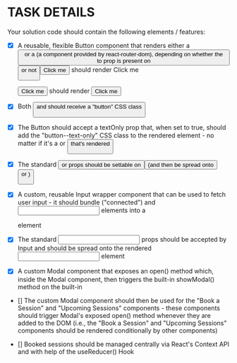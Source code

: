 # TASK DETAILS

Your solution code should contain the following elements / features:

- [x] A reusable, flexible Button component that renders either a <button> or a <Link> (a component provided by react-router-dom), depending on whether the to prop is present on <Button> or not

  <Button to="/sessions">Click me</Button> should render <Link to="/sessions">Click me</Link>

  <Button>Click me</Button> should render <button>Click me</button>

- [x] Both <button> and <Link> should receive a "button" CSS class

- [x] The Button should accept a textOnly prop that, when set to true, should add the "button--text-only" CSS class to the rendered element - no matter if it's a <Link> or <button> that's rendered

- [x] The standard <button> or <Link> props should be settable on <Button> (and then be spread onto <button> or <Link>)

- [x] A custom, reusable Input wrapper component that can be used to fetch user input - it should bundle ("connected") <label> and <input> elements into a <div> element

- [x] The standard <input> props should be accepted by Input and should be spread onto the rendered <input> element

- [x] A custom Modal component that exposes an open() method which, inside the Modal component, then triggers the built-in showModal() method on the built-in <dialog> element - in addition, the <dialog> element should be "teleported" into the <div id="modal-root"> element

- [] The custom Modal component should then be used for the "Book a Session" and "Upcoming Sessions" components - these components should trigger Modal's exposed open() method whenever they are added to the DOM (i.e., the "Book a Session" and "Upcoming Sessions" components should be rendered conditionally by other components)

- [] Booked sessions should be managed centrally via React's Context API and with help of the useReducer() Hook
